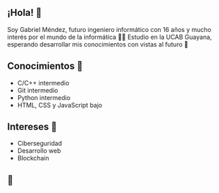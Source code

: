 ## ¡Hola! 👋
Soy Gabriel Méndez, futuro ingeniero informático con 16 años y mucho interés por el mundo de la informática 👨‍💻
Estudio en la UCAB Guayana, esperando desarrollar mis conocimientos con vistas al futuro 🔰

## Conocimientos 🧠
- C/C++ intermedio
- Git intermedio
- Python intermedio
- HTML, CSS y JavaScript bajo

## Intereses 🔎
- Ciberseguridad
- Desarrollo web
- Blockchain

## 🍩
